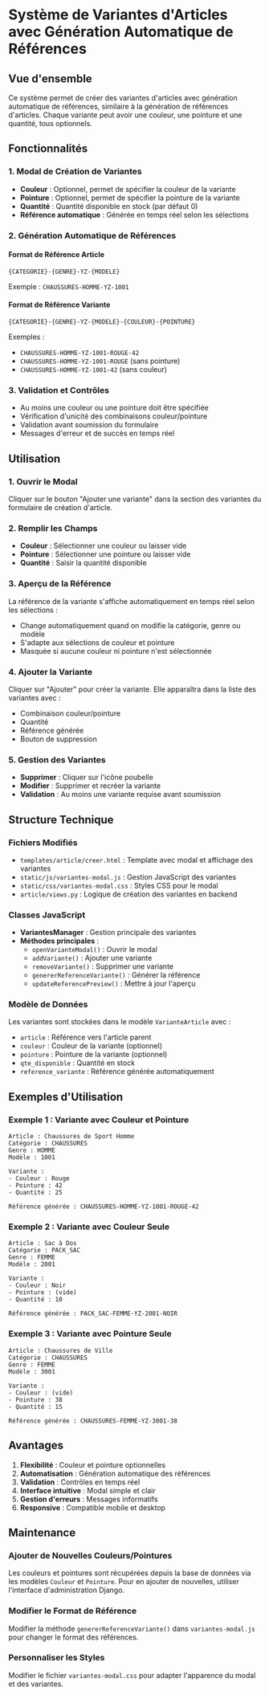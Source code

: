 # Système de Variantes d'Articles avec Génération Automatique de Références

## Vue d'ensemble

Ce système permet de créer des variantes d'articles avec génération automatique de références, similaire à la génération de références d'articles. Chaque variante peut avoir une couleur, une pointure et une quantité, tous optionnels.

## Fonctionnalités

### 1. Modal de Création de Variantes
- **Couleur** : Optionnel, permet de spécifier la couleur de la variante
- **Pointure** : Optionnel, permet de spécifier la pointure de la variante  
- **Quantité** : Quantité disponible en stock (par défaut 0)
- **Référence automatique** : Générée en temps réel selon les sélections

### 2. Génération Automatique de Références

#### Format de Référence Article
```
{CATEGORIE}-{GENRE}-YZ-{MODELE}
```
Exemple : `CHAUSSURES-HOMME-YZ-1001`

#### Format de Référence Variante
```
{CATEGORIE}-{GENRE}-YZ-{MODELE}-{COULEUR}-{POINTURE}
```
Exemples :
- `CHAUSSURES-HOMME-YZ-1001-ROUGE-42`
- `CHAUSSURES-HOMME-YZ-1001-ROUGE` (sans pointure)
- `CHAUSSURES-HOMME-YZ-1001-42` (sans couleur)

### 3. Validation et Contrôles
- Au moins une couleur ou une pointure doit être spécifiée
- Vérification d'unicité des combinaisons couleur/pointure
- Validation avant soumission du formulaire
- Messages d'erreur et de succès en temps réel

## Utilisation

### 1. Ouvrir le Modal
Cliquer sur le bouton "Ajouter une variante" dans la section des variantes du formulaire de création d'article.

### 2. Remplir les Champs
- **Couleur** : Sélectionner une couleur ou laisser vide
- **Pointure** : Sélectionner une pointure ou laisser vide
- **Quantité** : Saisir la quantité disponible

### 3. Aperçu de la Référence
La référence de la variante s'affiche automatiquement en temps réel selon les sélections :
- Change automatiquement quand on modifie la catégorie, genre ou modèle
- S'adapte aux sélections de couleur et pointure
- Masquée si aucune couleur ni pointure n'est sélectionnée

### 4. Ajouter la Variante
Cliquer sur "Ajouter" pour créer la variante. Elle apparaîtra dans la liste des variantes avec :
- Combinaison couleur/pointure
- Quantité
- Référence générée
- Bouton de suppression

### 5. Gestion des Variantes
- **Supprimer** : Cliquer sur l'icône poubelle
- **Modifier** : Supprimer et recréer la variante
- **Validation** : Au moins une variante requise avant soumission

## Structure Technique

### Fichiers Modifiés
- `templates/article/creer.html` : Template avec modal et affichage des variantes
- `static/js/variantes-modal.js` : Gestion JavaScript des variantes
- `static/css/variantes-modal.css` : Styles CSS pour le modal
- `article/views.py` : Logique de création des variantes en backend

### Classes JavaScript
- **VariantesManager** : Gestion principale des variantes
- **Méthodes principales** :
  - `openVarianteModal()` : Ouvrir le modal
  - `addVariante()` : Ajouter une variante
  - `removeVariante()` : Supprimer une variante
  - `genererReferenceVariante()` : Générer la référence
  - `updateReferencePreview()` : Mettre à jour l'aperçu

### Modèle de Données
Les variantes sont stockées dans le modèle `VarianteArticle` avec :
- `article` : Référence vers l'article parent
- `couleur` : Couleur de la variante (optionnel)
- `pointure` : Pointure de la variante (optionnel)
- `qte_disponible` : Quantité en stock
- `reference_variante` : Référence générée automatiquement

## Exemples d'Utilisation

### Exemple 1 : Variante avec Couleur et Pointure
```
Article : Chaussures de Sport Homme
Catégorie : CHAUSSURES
Genre : HOMME
Modèle : 1001

Variante :
- Couleur : Rouge
- Pointure : 42
- Quantité : 25

Référence générée : CHAUSSURES-HOMME-YZ-1001-ROUGE-42
```

### Exemple 2 : Variante avec Couleur Seule
```
Article : Sac à Dos
Catégorie : PACK_SAC
Genre : FEMME
Modèle : 2001

Variante :
- Couleur : Noir
- Pointure : (vide)
- Quantité : 10

Référence générée : PACK_SAC-FEMME-YZ-2001-NOIR
```

### Exemple 3 : Variante avec Pointure Seule
```
Article : Chaussures de Ville
Catégorie : CHAUSSURES
Genre : FEMME
Modèle : 3001

Variante :
- Couleur : (vide)
- Pointure : 38
- Quantité : 15

Référence générée : CHAUSSURES-FEMME-YZ-3001-38
```

## Avantages

1. **Flexibilité** : Couleur et pointure optionnelles
2. **Automatisation** : Génération automatique des références
3. **Validation** : Contrôles en temps réel
4. **Interface intuitive** : Modal simple et clair
5. **Gestion d'erreurs** : Messages informatifs
6. **Responsive** : Compatible mobile et desktop

## Maintenance

### Ajouter de Nouvelles Couleurs/Pointures
Les couleurs et pointures sont récupérées depuis la base de données via les modèles `Couleur` et `Pointure`. Pour en ajouter de nouvelles, utiliser l'interface d'administration Django.

### Modifier le Format de Référence
Modifier la méthode `genererReferenceVariante()` dans `variantes-modal.js` pour changer le format des références.

### Personnaliser les Styles
Modifier le fichier `variantes-modal.css` pour adapter l'apparence du modal et des variantes.
